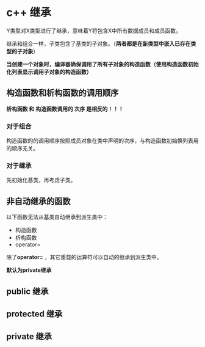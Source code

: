 # c++ 继承

Y类型对X类型进行了继承，意味着Y将包含X中所有数据成员和成员函数。

继承和组合一样，子类包含了基类的子对象。（**两者都是在新类型中嵌入已存在类型的子对象**）

**当创建一个对象时，编译器确保调用了所有子对象的构造函数（使用构造函数初始化列表显示调用子对象的构造函数）**

## 构造函数和析构函数的调用顺序

**析构函数 和 构造函数调用的 次序 是相反的！！！**

### 对于组合
构造函数的的调用顺序按照成员对象在类中声明的次序，与构造函数初始换列表用的顺序无关。

### 对于继承
先初始化基类，再考虑子类。

## 非自动继承的函数
以下函数无法从基类自动继承到派生类中：

* 构造函数
* 析构函数
* operator=

除了**operator=** ，其它重载的运算符可以自动的继承到派生类中。

**默认为private继承**

## public 继承

## protected 继承

## private 继承
